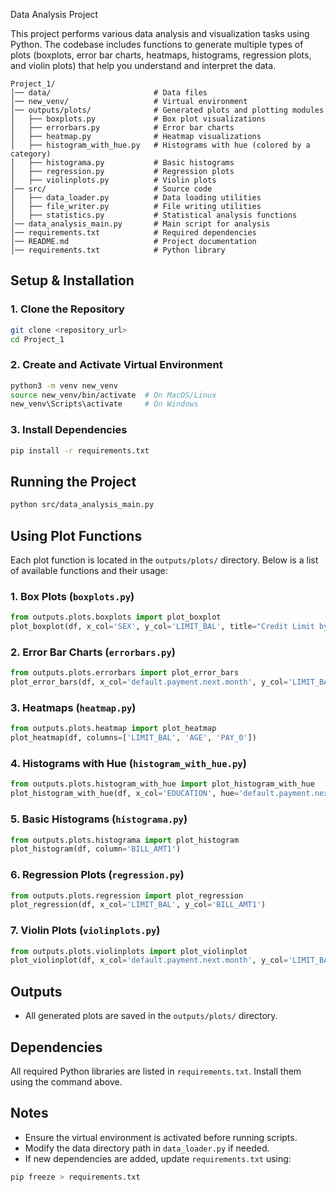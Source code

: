 Data Analysis Project

This project performs various data analysis and visualization tasks using Python. The codebase includes functions to generate multiple types of plots (boxplots, error bar charts, heatmaps, histograms, regression plots, and violin plots) that help you understand and interpret the data.


```
Project_1/
│── data/                       # Data files
│── new_venv/                   # Virtual environment
│── outputs/plots/              # Generated plots and plotting modules
│   ├── boxplots.py             # Box plot visualizations
│   ├── errorbars.py            # Error bar charts
│   ├── heatmap.py              # Heatmap visualizations
│   ├── histogram_with_hue.py   # Histograms with hue (colored by a category)
│   ├── histograma.py           # Basic histograms
│   ├── regression.py           # Regression plots
│   ├── violinplots.py          # Violin plots
│── src/                        # Source code
│   ├── data_loader.py          # Data loading utilities
│   ├── file_writer.py          # File writing utilities
│   ├── statistics.py           # Statistical analysis functions
│── data_analysis_main.py       # Main script for analysis
│── requirements.txt            # Required dependencies
│── README.md                   # Project documentation
│── requirements.txt            # Python library

```

## Setup & Installation

### 1. Clone the Repository
```bash
git clone <repository_url>
cd Project_1
```

### 2. Create and Activate Virtual Environment
```bash
python3 -m venv new_venv
source new_venv/bin/activate  # On MacOS/Linux
new_venv\Scripts\activate     # On Windows
```

### 3. Install Dependencies
```bash
pip install -r requirements.txt
```

## Running the Project
```bash
python src/data_analysis_main.py
```

## Using Plot Functions
Each plot function is located in the `outputs/plots/` directory. Below is a list of available functions and their usage:

### 1. Box Plots (`boxplots.py`)
```python
from outputs.plots.boxplots import plot_boxplot
plot_boxplot(df, x_col='SEX', y_col='LIMIT_BAL', title="Credit Limit by Gender")
```

### 2. Error Bar Charts (`errorbars.py`)
```python
from outputs.plots.errorbars import plot_error_bars
plot_error_bars(df, x_col='default.payment.next.month', y_col='LIMIT_BAL')
```

### 3. Heatmaps (`heatmap.py`)
```python
from outputs.plots.heatmap import plot_heatmap
plot_heatmap(df, columns=['LIMIT_BAL', 'AGE', 'PAY_0'])
```

### 4. Histograms with Hue (`histogram_with_hue.py`)
```python
from outputs.plots.histogram_with_hue import plot_histogram_with_hue
plot_histogram_with_hue(df, x_col='EDUCATION', hue='default.payment.next.month')
```

### 5. Basic Histograms (`histograma.py`)
```python
from outputs.plots.histograma import plot_histogram
plot_histogram(df, column='BILL_AMT1')
```

### 6. Regression Plots (`regression.py`)
```python
from outputs.plots.regression import plot_regression
plot_regression(df, x_col='LIMIT_BAL', y_col='BILL_AMT1')
```

### 7. Violin Plots (`violinplots.py`)
```python
from outputs.plots.violinplots import plot_violinplot
plot_violinplot(df, x_col='default.payment.next.month', y_col='LIMIT_BAL')
```

## Outputs
- All generated plots are saved in the `outputs/plots/` directory.

## Dependencies
All required Python libraries are listed in `requirements.txt`. Install them using the command above.

## Notes
- Ensure the virtual environment is activated before running scripts.
- Modify the data directory path in `data_loader.py` if needed.
- If new dependencies are added, update `requirements.txt` using:
```bash
pip freeze > requirements.txt
```

